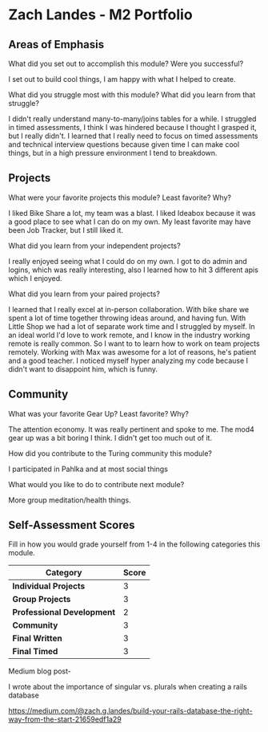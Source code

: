 # Zach Landes - M2 Portfolio

## Areas of Emphasis


What did you set out to accomplish this module? Were you successful?


I set out to build cool things, I am happy with what I helped to create.


What did you struggle most with this module? What did you learn from that struggle?


  I didn't really understand many-to-many/joins tables for a while. I struggled in timed assessments, I think I was hindered because I thought I grasped it, but I really didn't.
  I learned that I really need to focus on timed assessments and technical interview questions
  because given time I can make cool things, but in a high pressure environment I tend to breakdown.




## Projects


What were your favorite projects this module? Least favorite? Why?


I liked Bike Share a lot, my team was a blast. I liked Ideabox because it was a good place to see
what I can do on my own. My least favorite may have been Job Tracker, but I still liked it.


What did you learn from your independent projects?



I really enjoyed seeing what I could do on my own. I got to do admin and logins, which was really interesting, also I learned how to hit 3 different apis which I enjoyed.


What did you learn from your paired projects?


I learned that I really excel at in-person collaboration. With bike share we spent a lot of time together throwing ideas around, and having fun. With Little Shop we had a lot of separate work time and I struggled by myself. In an ideal world I'd love to work remote, and I know in the industry working remote is really common. So I want to to learn how to work on team projects remotely. Working with Max was awesome for a lot of reasons, he's patient and a good teacher. I noticed myself hyper analyzing my code because I didn't want to disappoint him, which is funny.


## Community



What was your favorite Gear Up? Least favorite? Why?


 The attention economy. It was really pertinent and spoke to me. The mod4 gear up was a bit boring I think. I didn't get too much out of it.



How did you contribute to the Turing community this module?


I participated in Pahlka and at most social things


What would you like to do to contribute next module?


More group meditation/health things.


## Self-Assessment Scores

Fill in how you would grade yourself from 1-4 in the following categories this module.

| Category                     | Score |
| -----------------------------| ----- |
| **Individual Projects**      |   3   |
| **Group Projects**           |   3   |
| **Professional Development** |   2   |
| **Community**                |   3   |
| **Final Written**            |   3   |
| **Final Timed**              |   3   |



Medium blog post-

I wrote about the importance of singular vs. plurals when creating a rails database

https://medium.com/@zach.g.landes/build-your-rails-database-the-right-way-from-the-start-21659edf1a29
